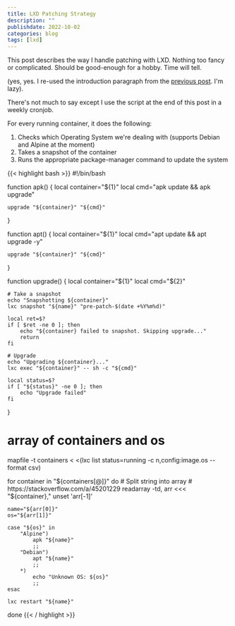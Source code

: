 ```yaml
---
title: LXD Patching Strategy
description: ""
publishdate: 2022-10-02
categories: blog
tags: [lxd]
---
```


<div class="p-summary">
  This post describes the way I handle patching with LXD. Nothing too fancy or
  complicated. Should be good-enough for a hobby. Time will tell.
</div>
<!--more-->

(yes, yes. I re-used the introduction paragraph from the <a
href="/blog/lxd-backup-strategy/">previous post</a>. I'm
lazy).

There's not much to say except I use the script at the end of this post  in a
weekly cronjob.

For every running container, it does the following:

1. Checks which Operating System we're dealing with (supports Debian and Alpine
at the moment)
1. Takes a snapshot of the container
1. Runs the appropriate package-manager command to update the system

{{< highlight bash >}}
#!/bin/bash

function apk() {
    local container="${1}"
    local cmd="apk update && apk upgrade"

    upgrade "${container}" "${cmd}"
}

function apt() {
    local container="${1}"
    local cmd="apt update && apt upgrade -y"

    upgrade "${container}" "${cmd}"
}

function upgrade() {
    local container="${1}"
    local cmd="${2}"

    # Take a snapshot
    echo "Snapshotting ${container}"
    lxc snapshot "${name}" "pre-patch-$(date +%Y%m%d)"

    local ret=$?
    if [ $ret -ne 0 ]; then
        echo "${container} failed to snapshot. Skipping upgrade..."
        return
    fi

    # Upgrade
    echo "Upgrading ${container}..."
    lxc exec "${container}" -- sh -c "${cmd}"

    local status=$?
    if [ "${status}" -ne 0 ]; then
        echo "Upgrade failed"
    fi
}

# array of containers and os
mapfile -t containers < <(lxc list status=running -c n,config:image.os --format csv)

for container in "${containers[@]}"
do
    # Split string into array
    # https://stackoverflow.com/a/45201229
    readarray -td, arr <<< "${container},"
    unset 'arr[-1]'

    name="${arr[0]}"
    os="${arr[1]}"

    case "${os}" in
        "Alpine")
            apk "${name}"
            ;;
        "Debian")
            apt "${name}"
            ;;
        *)
            echo "Unknown OS: ${os}"
            ;;
    esac

    lxc restart "${name}"
done
{{< / highlight >}}

